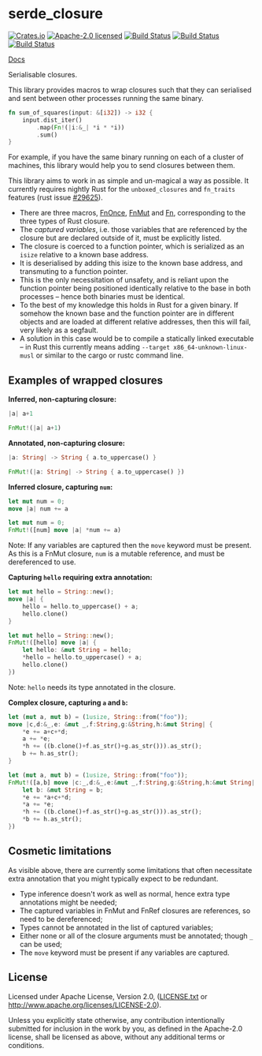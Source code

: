 # serde_closure

[![Crates.io](https://img.shields.io/crates/v/serde_closure.svg?style=flat-square&maxAge=86400)](https://crates.io/crates/serde_closure)
[![Apache-2.0 licensed](https://img.shields.io/crates/l/serde_closure.svg?style=flat-square&maxAge=2592000)](LICENSE.txt)
[![Build Status](https://ci.appveyor.com/api/projects/status/github/alecmocatta/serde_closure?branch=master&svg=true)](https://ci.appveyor.com/project/alecmocatta/serde-closure)
[![Build Status](https://circleci.com/gh/alecmocatta/serde_closure/tree/master.svg?style=shield)](https://circleci.com/gh/alecmocatta/serde_closure)
[![Build Status](https://travis-ci.com/alecmocatta/serde_closure.svg?branch=master)](https://travis-ci.com/alecmocatta/serde_closure)

[Docs](https://docs.rs/serde_closure/0.1.0)

Serialisable closures.

This library provides macros to wrap closures such that they can serialised and sent between other processes running the same binary.

```rust
fn sum_of_squares(input: &[i32]) -> i32 {
	input.dist_iter()
		.map(Fn!(|i:&_| *i * *i))
		.sum()
}
```

For example, if you have the same binary running on each of a cluster of machines, this library would help you to send closures between them.

This library aims to work in as simple and un-magical a way as possible. It currently requires nightly Rust for the `unboxed_closures` and `fn_traits` features (rust issue [#29625](https://github.com/rust-lang/rust/issues/29625)).

 * There are three macros, [FnOnce](https://docs.rs/serde_closure/0.1.0/serde_closure/macro.FnOnce.html), [FnMut](https://docs.rs/serde_closure/0.1.0/serde_closure/macro.FnMut.html) and [Fn](https://docs.rs/serde_closure/0.1.0/serde_closure/macro.Fn.html), corresponding to the three types of Rust closure.
 * The *captured variables*, i.e. those variables that are referenced by the closure but are declared outside of it, must be explicitly listed.
 * The closure is coerced to a function pointer, which is serialized as an `isize` relative to a known base address.
 * It is deserialised by adding this isize to the known base address, and transmuting to a function pointer.
 * This is the only necessitation of unsafety, and is reliant upon the function pointer being positioned identically relative to the base in both processes – hence both binaries must be identical.
 * To the best of my knowledge this holds in Rust for a given binary. If somehow the known base and the function pointer are in different objects and are loaded at different relative addresses, then this will fail, very likely as a segfault.
 * A solution in this case would be to compile a statically linked executable – in Rust this currently means adding `--target x86_64-unknown-linux-musl` or similar to the cargo or rustc command line.

## Examples of wrapped closures
**Inferred, non-capturing closure:**
```rust
|a| a+1
```
```rust
FnMut!(|a| a+1)
```
**Annotated, non-capturing closure:**
```rust
|a: String| -> String { a.to_uppercase() }
```
```rust
FnMut!(|a: String| -> String { a.to_uppercase() })
```
**Inferred closure, capturing `num`:**
```rust
let mut num = 0;
move |a| num += a
```
```rust
let mut num = 0;
FnMut!([num] move |a| *num += a)
```
Note: If any variables are captured then the `move` keyword must be present. As this is a FnMut closure, `num` is a mutable reference, and must be dereferenced to use.

**Capturing `hello` requiring extra annotation:**
```rust
let mut hello = String::new();
move |a| {
	hello = hello.to_uppercase() + a;
	hello.clone()
}
```
```rust
let mut hello = String::new();
FnMut!([hello] move |a| {
	let hello: &mut String = hello;
	*hello = hello.to_uppercase() + a;
	hello.clone()
})
```
Note: `hello` needs its type annotated in the closure.

**Complex closure, capturing `a` and `b`:**
```rust
let (mut a, mut b) = (1usize, String::from("foo"));
move |c,d:&_,e: &mut _,f:String,g:&String,h:&mut String| {
	*e += a+c+*d;
	a += *e;
	*h += ((b.clone()+f.as_str()+g.as_str())).as_str();
	b += h.as_str();
}
```
```rust
let (mut a, mut b) = (1usize, String::from("foo"));
FnMut!([a,b] move |c:_,d:&_,e:&mut _,f:String,g:&String,h:&mut String| {
	let b: &mut String = b;
	*e += *a+c+*d;
	*a += *e;
	*h += ((b.clone()+f.as_str()+g.as_str())).as_str();
	*b += h.as_str();
})
```

## Cosmetic limitations
As visible above, there are currently some limitations that often necessitate extra annotation that you might typically expect to be redundant.
 * Type inference doesn't work as well as normal, hence extra type annotations might be needed;
 * The captured variables in FnMut and FnRef closures are references, so need to be dereferenced;
 * Types cannot be annotated in the list of captured variables;
 * Either none or all of the closure arguments must be annotated; though `_` can be used;
 * The `move` keyword must be present if any variables are captured.

## License
Licensed under Apache License, Version 2.0, ([LICENSE.txt](LICENSE.txt) or http://www.apache.org/licenses/LICENSE-2.0).

Unless you explicitly state otherwise, any contribution intentionally submitted for inclusion in the work by you, as defined in the Apache-2.0 license, shall be licensed as above, without any additional terms or conditions.
